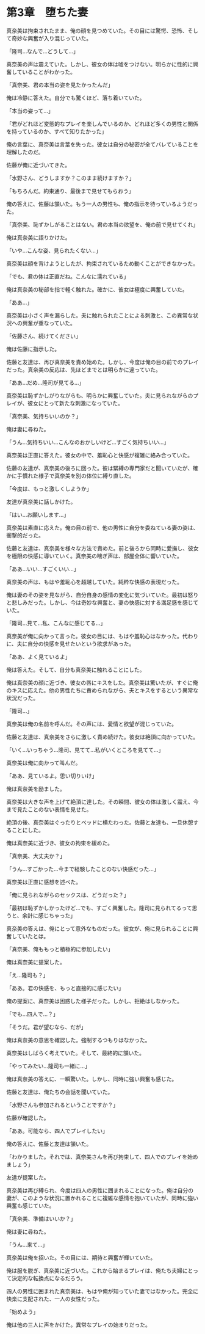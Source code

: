 # 第3章　堕ちた妻

真奈美は拘束されたまま、俺の顔を見つめていた。その目には驚愕、恐怖、そして奇妙な興奮が入り混じっていた。

「隆司…なんで…どうして…」

真奈美の声は震えていた。しかし、彼女の体は嘘をつけない。明らかに性的に興奮していることがわかった。

「真奈美、君の本当の姿を見たかったんだ」

俺は冷静に答えた。自分でも驚くほど、落ち着いていた。

「本当の姿って…」

「君がどれほど変態的なプレイを楽しんでいるのか、どれほど多くの男性と関係を持っているのか、すべて知りたかった」

俺の言葉に、真奈美は言葉を失った。彼女は自分の秘密が全てバレていることを理解したのだ。

佐藤が俺に近づいてきた。

「水野さん、どうしますか？このまま続けますか？」

「もちろんだ。約束通り、最後まで見せてもらおう」

俺の答えに、佐藤は頷いた。もう一人の男性も、俺の指示を待っているようだった。

「真奈美、恥ずかしがることはない。君の本当の欲望を、俺の前で見せてくれ」

俺は真奈美に語りかけた。

「いや…こんな姿、見られたくない…」

真奈美は顔を背けようとしたが、拘束されているため動くことができなかった。

「でも、君の体は正直だね。こんなに濡れている」

俺は真奈美の秘部を指で軽く触れた。確かに、彼女は極度に興奮していた。

「ああ…」

真奈美は小さく声を漏らした。夫に触れられたことによる刺激と、この異常な状況への興奮が重なっていた。

「佐藤さん、続けてください」

俺は佐藤に指示した。

佐藤と友達は、再び真奈美を責め始めた。しかし、今度は俺の目の前でのプレイだった。真奈美の反応は、先ほどまでとは明らかに違っていた。

「ああ…だめ…隆司が見てる…」

真奈美は恥ずかしがりながらも、明らかに興奮していた。夫に見られながらのプレイが、彼女にとって新たな刺激になっていた。

「真奈美、気持ちいいのか？」

俺は妻に尋ねた。

「うん…気持ちいい…こんなのおかしいけど…すごく気持ちいい…」

真奈美は正直に答えた。彼女の中で、羞恥心と快感が複雑に絡み合っていた。

佐藤の友達が、真奈美の後ろに回った。彼は緊縛の専門家だと聞いていたが、確かに手慣れた様子で真奈美を別の体位に縛り直した。

「今度は、もっと激しくしようか」

友達が真奈美に話しかけた。

「はい…お願いします…」

真奈美は素直に応えた。俺の目の前で、他の男性に自分を委ねている妻の姿は、衝撃的だった。

佐藤と友達は、真奈美を様々な方法で責めた。前と後ろから同時に愛撫し、彼女を極限の快感に導いていく。真奈美の喘ぎ声は、部屋全体に響いていた。

「ああ…いい…すごくいい…」

真奈美の声は、もはや羞恥心を超越していた。純粋な快感の表現だった。

俺は妻のその姿を見ながら、自分自身の感情の変化に気づいていた。最初は怒りと悲しみだった。しかし、今は奇妙な興奮と、妻の快感に対する満足感を感じていた。

「隆司…見て…私、こんなに感じてる…」

真奈美が俺に向かって言った。彼女の目には、もはや羞恥心はなかった。代わりに、夫に自分の快感を見せたいという欲求があった。

「ああ、よく見ているよ」

俺は答えた。そして、自分も真奈美に触れることにした。

俺は真奈美の顔に近づき、彼女の唇にキスをした。真奈美は驚いたが、すぐに俺のキスに応えた。他の男性たちに責められながら、夫とキスをするという異常な状況だった。

「隆司…」

真奈美は俺の名前を呼んだ。その声には、愛情と欲望が混じっていた。

佐藤と友達は、真奈美をさらに激しく責め続けた。彼女は絶頂に向かっていた。

「いく…いっちゃう…隆司、見てて…私がいくところを見てて…」

真奈美は俺に向かって叫んだ。

「ああ、見ているよ。思い切りいけ」

俺は真奈美を励ました。

真奈美は大きな声を上げて絶頂に達した。その瞬間、彼女の体は激しく震え、今まで見たことのない表情を見せた。

絶頂の後、真奈美はぐったりとベッドに横たわった。佐藤と友達も、一旦休憩することにした。

俺は真奈美に近づき、彼女の拘束を緩めた。

「真奈美、大丈夫か？」

「うん…すごかった…今まで経験したことのない快感だった…」

真奈美は正直に感想を述べた。

「俺に見られながらのセックスは、どうだった？」

「最初は恥ずかしかったけど…でも、すごく興奮した。隆司に見られてるって思うと、余計に感じちゃった」

真奈美の答えは、俺にとって意外なものだった。彼女が、俺に見られることに興奮していたとは。

「真奈美、俺ももっと積極的に参加したい」

俺は真奈美に提案した。

「え…隆司も？」

「ああ。君の快感を、もっと直接的に感じたい」

俺の提案に、真奈美は困惑した様子だった。しかし、拒絶はしなかった。

「でも…四人で…？」

「そうだ。君が望むなら、だが」

俺は真奈美の意思を確認した。強制するつもりはなかった。

真奈美はしばらく考えていた。そして、最終的に頷いた。

「やってみたい…隆司も一緒に…」

俺は真奈美の答えに、一瞬驚いた。しかし、同時に強い興奮も感じた。

佐藤と友達は、俺たちの会話を聞いていた。

「水野さんも参加されるということですか？」

佐藤が確認した。

「ああ。可能なら、四人でプレイしたい」

俺の答えに、佐藤と友達は頷いた。

「わかりました。それでは、真奈美さんを再び拘束して、四人でのプレイを始めましょう」

友達が提案した。

真奈美は再び縛られ、今度は四人の男性に囲まれることになった。俺は自分の妻が、このような状況に置かれることに複雑な感情を抱いていたが、同時に強い興奮も感じていた。

「真奈美、準備はいいか？」

俺は妻に尋ねた。

「うん…来て…」

真奈美は俺を招いた。その目には、期待と興奮が輝いていた。

俺は服を脱ぎ、真奈美に近づいた。これから始まるプレイは、俺たち夫婦にとって決定的な転換点になるだろう。

四人の男性に囲まれた真奈美は、もはや俺が知っていた妻ではなかった。完全に快楽に支配された、一人の女性だった。

「始めよう」

俺は他の三人に声をかけた。異常なプレイの始まりだった。